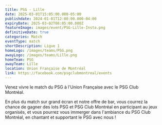 ```yaml
---
title: PSG - Lille
date: 2025-03-01T15:05:00.000-05:00
publishdate: 2024-01-01T12:00:00.000-04:00
expiryDate: 2025-03-02T08:05:00.000Z
featureImage: images/event/PSG-Lille-Insta.png
definitiveDate: true
categories: Match
eventType: match
shortDescription: Ligue 1
homeLogo: /images/teams/PSG.png
awayLogo: /images/teams/Lille.png
homeTeam: PSG
awayTeam: Lille
location: Union Française de Montréal
link: https://facebook.com/psgclubmontreal/events
---
```


Venez vivre le match du PSG à l'Union Française avec le PSG Club Montréal.

En plus du match sur grand écran et notre offre de bar, vous courrez la chance de gagner des lots PSG et PSG Club Montréal en participant au jeux organisés, et vous pourrez vous immerger dans l'ambiance du PSG Club Montréal, en chantant et supportant le PSG avec nous !
